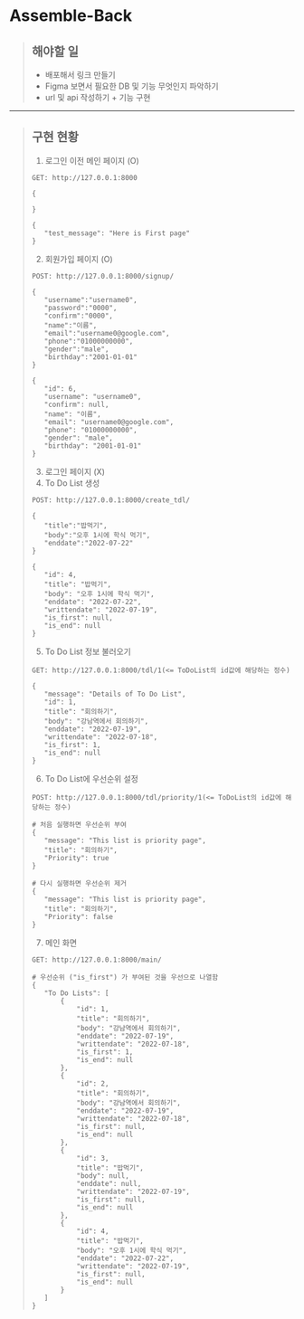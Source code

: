 # Assemble-Back
> ## 해야할 일
> * 배포해서 링크 만들기 
> * Figma 보면서 필요한 DB 및 기능 무엇인지 파악하기 
> * url 및 api 작성하기 + 기능 구현
---
> ## 구현 현황
> 1. 로그인 이전 메인 페이지 (O)  
> <pre><code>GET: http://127.0.0.1:8000
>
>{
>    
>}
>
>{
>    "test_message": "Here is First page"
>}
></code></pre>  
> 2. 회원가입 페이지 (O)
> <pre><code>POST: http://127.0.0.1:8000/signup/
>
>{
>    "username":"username0",
>    "password":"0000",
>    "confirm":"0000",
>    "name":"이름",
>    "email":"username0@google.com",
>    "phone":"01000000000",
>    "gender":"male",
>    "birthday":"2001-01-01"
>}
>   
>{
>    "id": 6,
>    "username": "username0",
>    "confirm": null,
>    "name": "이름",
>    "email": "username0@google.com",
>    "phone": "01000000000",
>    "gender": "male",
>    "birthday": "2001-01-01"
>}
></code></pre>
> 3. 로그인 페이지 (X)
> 4. To Do List 생성
> <pre><code>POST: http://127.0.0.1:8000/create_tdl/
>
>{
>    "title":"밥먹기",
>    "body":"오후 1시에 학식 먹기",
>    "enddate":"2022-07-22"
>}
>   
>{
>    "id": 4,
>    "title": "밥먹기",
>    "body": "오후 1시에 학식 먹기",
>    "enddate": "2022-07-22",
>    "writtendate": "2022-07-19",
>    "is_first": null,
>    "is_end": null
>}
></code></pre>
> 5. To Do List 정보 불러오기
> <pre><code>GET: http://127.0.0.1:8000/tdl/1(<= ToDoList의 id값에 해당하는 정수)
>   
>{
>    "message": "Details of To Do List",
>    "id": 1,
>    "title": "회의하기",
>    "body": "강남역에서 회의하기",
>    "enddate": "2022-07-19",
>    "writtendate": "2022-07-18",
>    "is_first": 1,
>    "is_end": null
>}
></code></pre>
> 6. To Do List에 우선순위 설정
><pre><code>POST: http://127.0.0.1:8000/tdl/priority/1(<= ToDoList의 id값에 해당하는 정수)
>   
> # 처음 실행하면 우선순위 부여
>{
>    "message": "This list is priority page",
>    "title": "회의하기",
>    "Priority": true
>}
>
> # 다시 실행하면 우선순위 제거
>{
>    "message": "This list is priority page",
>    "title": "회의하기",
>    "Priority": false
>}
></code></pre>
> 7. 메인 화면 
><pre><code>GET: http://127.0.0.1:8000/main/
>
> # 우선순위 ("is_first") 가 부여된 것을 우선으로 나열함
>{
>    "To Do Lists": [
>        {
>            "id": 1,
>            "title": "회의하기",
>            "body": "강남역에서 회의하기",
>            "enddate": "2022-07-19",
>            "writtendate": "2022-07-18",
>            "is_first": 1,
>            "is_end": null
>        },
>        {
>            "id": 2,
>            "title": "회의하기",
>            "body": "강남역에서 회의하기",
>            "enddate": "2022-07-19",
>            "writtendate": "2022-07-18",
>            "is_first": null,
>            "is_end": null
>        },
>        {
>            "id": 3,
>            "title": "밥먹기",
>            "body": null,
>            "enddate": null,
>            "writtendate": "2022-07-19",
>            "is_first": null,
>            "is_end": null
>        },
>        {
>            "id": 4,
>            "title": "밥먹기",
>            "body": "오후 1시에 학식 먹기",
>            "enddate": "2022-07-22",
>            "writtendate": "2022-07-19",
>            "is_first": null,
>            "is_end": null
>        }
>    ]
>}
></code></pre>